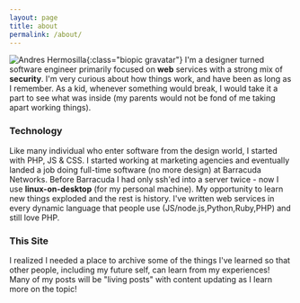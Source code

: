```yaml
---
layout: page
title: about
permalink: /about/
---
```


![Andres Hermosilla](https://s.gravatar.com/avatar/58987f3bfa62a795e169ee40ef459f0b?s=90){:class="biopic gravatar"}
I'm a designer turned software engineer primarily focused on **web** services with a strong mix of **security**. I'm very curious about how things work, and have been as long as I remember. As a kid, whenever something would break, I would take it a part to see what was inside (my parents would not be fond of me taking apart working things).

### Technology
Like many individual who enter software from the design world, I started with PHP, JS & CSS. I started working at marketing agencies and eventually landed a job doing full-time software (no more design) at Barracuda Networks. Before Barracuda I had only ssh'ed into a server twice - now I use **linux-on-desktop** (for my personal machine). My opportunity to learn new things exploded and the rest is history. I've written web services in every dynamic language that people use (JS/node.js,Python,Ruby,PHP) and still love PHP.

### This Site
I realized I needed a place to archive some of the things I've learned so that other people, including my future self, can learn from my experiences! Many of my posts will be  "living posts" with content updating as I learn more on the topic!

